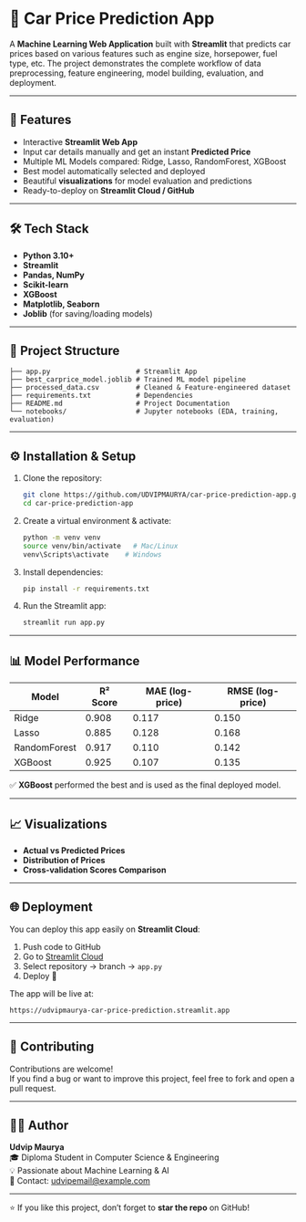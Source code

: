 
# 🚗 Car Price Prediction App

A **Machine Learning Web Application** built with **Streamlit** that predicts car prices based on various features such as engine size, horsepower, fuel type, etc. The project demonstrates the complete workflow of data preprocessing, feature engineering, model building, evaluation, and deployment.

---

## 📌 Features

- Interactive **Streamlit Web App**
- Input car details manually and get an instant **Predicted Price**
- Multiple ML Models compared: Ridge, Lasso, RandomForest, XGBoost
- Best model automatically selected and deployed
- Beautiful **visualizations** for model evaluation and predictions
- Ready-to-deploy on **Streamlit Cloud / GitHub**

---

## 🛠 Tech Stack

- **Python 3.10+**
- **Streamlit**
- **Pandas, NumPy**
- **Scikit-learn**
- **XGBoost**
- **Matplotlib, Seaborn**
- **Joblib** (for saving/loading models)

---

## 📂 Project Structure

```
├── app.py                     # Streamlit App
├── best_carprice_model.joblib # Trained ML model pipeline
├── processed_data.csv         # Cleaned & Feature-engineered dataset
├── requirements.txt           # Dependencies
├── README.md                  # Project Documentation
└── notebooks/                 # Jupyter notebooks (EDA, training, evaluation)
```

---

## ⚙️ Installation & Setup

1. Clone the repository:
   ```bash
   git clone https://github.com/UDVIPMAURYA/car-price-prediction-app.git
   cd car-price-prediction-app
   ```

2. Create a virtual environment & activate:
   ```bash
   python -m venv venv
   source venv/bin/activate   # Mac/Linux
   venv\Scripts\activate    # Windows
   ```

3. Install dependencies:
   ```bash
   pip install -r requirements.txt
   ```

4. Run the Streamlit app:
   ```bash
   streamlit run app.py
   ```

---

## 📊 Model Performance

| Model        | R² Score | MAE (log-price) | RMSE (log-price) |
|--------------|----------|-----------------|------------------|
| Ridge        | 0.908    | 0.117           | 0.150            |
| Lasso        | 0.885    | 0.128           | 0.168            |
| RandomForest | 0.917    | 0.110           | 0.142            |
| XGBoost      | 0.925    | 0.107           | 0.135            |

✅ **XGBoost** performed the best and is used as the final deployed model.

---

## 📈 Visualizations

- **Actual vs Predicted Prices**
- **Distribution of Prices**
- **Cross-validation Scores Comparison**

---

## 🌐 Deployment

You can deploy this app easily on **Streamlit Cloud**:

1. Push code to GitHub
2. Go to [Streamlit Cloud](https://share.streamlit.io)
3. Select repository → branch → `app.py`
4. Deploy 🚀

The app will be live at:
```
https://udvipmaurya-car-price-prediction.streamlit.app
```

---

## 🤝 Contributing

Contributions are welcome!  
If you find a bug or want to improve this project, feel free to fork and open a pull request.

---

## 👨‍💻 Author

**Udvip Maurya**  
🎓 Diploma Student in Computer Science & Engineering  
💡 Passionate about Machine Learning & AI  
📧 Contact: udvipemail@example.com  

---

⭐ If you like this project, don’t forget to **star the repo** on GitHub!
